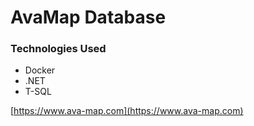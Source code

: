 # AvaMap Database

### Technologies Used
- Docker
- .NET
- T-SQL

[https://www.ava-map.com](https://www.ava-map.com)
